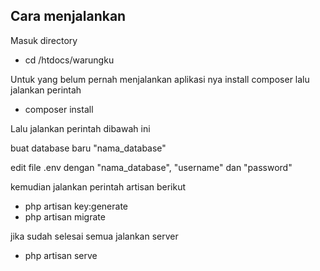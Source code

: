 
## Cara menjalankan

 Masuk directory
 
- cd /htdocs/warungku

 Untuk yang belum pernah menjalankan aplikasi nya
 install composer lalu jalankan perintah

- composer install

 Lalu jalankan perintah dibawah ini

 buat database baru "nama_database"
 
 edit file .env dengan "nama_database", "username" dan "password"

 kemudian jalankan perintah artisan berikut

- php artisan key:generate
- php artisan migrate

 jika sudah selesai semua jalankan server

- php artisan serve
